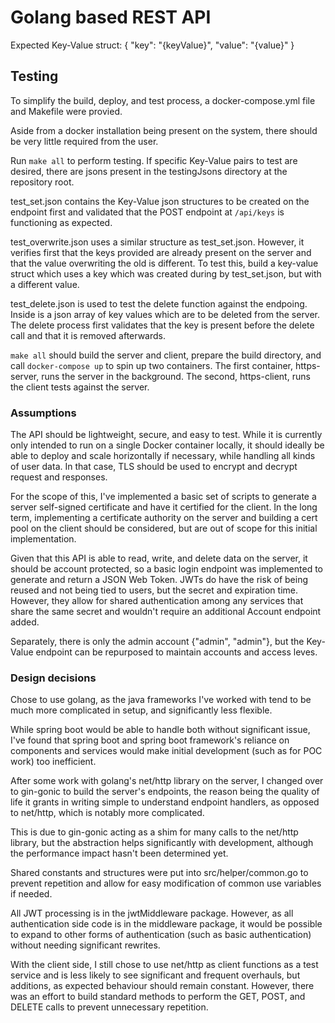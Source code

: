 # Golang based REST API

Expected Key-Value struct:
{
  "key": "{keyValue}",
  "value": "{value}"
}

## Testing
To simplify the build, deploy, and test process, a docker-compose.yml file and Makefile were provied.

Aside from a docker installation being present on the system, there should be very little required from the user.

Run `make all` to perform testing. If specific Key-Value pairs to test are desired, there are jsons present in the testingJsons directory at the repository root.

test_set.json contains the Key-Value json structures to be created on the endpoint first and validated that the POST endpoint at `/api/keys` is functioning as expected.

test_overwrite.json uses a similar structure as test_set.json. However, it verifies first that the keys provided are already present on the server and that the value overwriting the old is different. To test this, build a key-value struct which uses a key which was created during by test_set.json, but with a different value.

test_delete.json is used to test the delete function against the endpoing. Inside is a json array of key values which are to be deleted from the server. The delete process first validates that the key is present before the delete call and that it is removed afterwards.

`make all` should build the server and client, prepare the build directory, and call `docker-compose up` to spin up two containers.
The first container, https-server, runs the server in the background. The second, https-client, runs the client tests against the server.

### Assumptions

The API should be lightweight, secure, and easy to test. While it is currently only intended to run on a single Docker container locally, it should ideally be able to deploy and scale horizontally if necessary, while handling all kinds of user data. In that case, TLS should be used to encrypt and decrypt request and responses.

For the scope of this, I've implemented a basic set of scripts to generate a server self-signed certificate and have it certified for the client. In the long term, implementing a certificate authority on the server and building a cert pool on the client should be considered, but are out of scope for this initial implementation.

Given that this API is able to read, write, and delete data on the server, it should be account protected, so a basic login endpoint was implemented to generate and return a JSON Web Token. JWTs do have the risk of being reused and not being tied to users, but the secret and expiration time. However, they allow for shared authentication among any services that share the same secret and wouldn't require an additional Account endpoint added.

Separately, there is only the admin account {"admin", "admin"}, but the Key-Value endpoint can be repurposed to maintain accounts and access leves.


### Design decisions

Chose to use golang, as the java frameworks I've worked with tend to be much more complicated in setup, and significantly less flexible. 

While spring boot would be able to handle both without significant issue, I've found that spring boot and spring boot framework's reliance on components and services would make initial development (such as for POC work) too inefficient.

After some work with golang's net/http library on the server, I changed over to gin-gonic to build the server's endpoints, the reason being the quality of life it grants in writing simple to understand endpoint handlers, as opposed to net/http, which is notably more complicated.

This is due to gin-gonic acting as a shim for many calls to the net/http library, but the abstraction helps significantly with development, although the performance impact hasn't been determined yet.

Shared constants and structures were put into src/helper/common.go to prevent repetition and allow for easy modification of common use variables if needed.

All JWT processing is in the jwtMiddleware package. However, as all authentication side code is in the middleware package, it would be possible to expand to other forms of authentication (such as basic authentication) without needing significant rewrites.

With the client side, I still chose to use net/http as client functions as a test service and is less likely to see significant and frequent overhauls, but additions, as expected behaviour should remain constant. However, there was an effort to build standard methods to perform the GET, POST, and DELETE calls to prevent unnecessary repetition.

